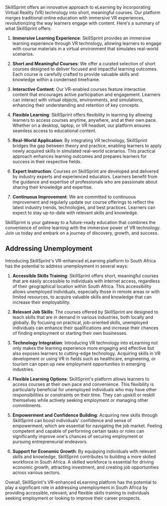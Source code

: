 SkillSprint offers an innovative approach to eLearning by incorporating Virtual Reality (VR) technology into short, meaningful courses. Our platform merges traditional online education with immersive VR experiences, revolutionizing the way learners engage with content. Here's a summary of what SkillSprint offers:

1. **Immersive Learning Experience**: SkillSprint provides an immersive learning experience through VR technology, allowing learners to engage with course materials in a virtual environment that simulates real-world scenarios.

2. **Short and Meaningful Courses**: We offer a curated selection of short courses designed to deliver focused and impactful learning outcomes. Each course is carefully crafted to provide valuable skills and knowledge within a condensed timeframe.

3. **Interactive Content**: Our VR-enabled courses feature interactive content that encourages active participation and engagement. Learners can interact with virtual objects, environments, and simulations, enhancing their understanding and retention of key concepts.

4. **Flexible Learning**: SkillSprint offers flexibility in learning by allowing learners to access courses anytime, anywhere, and at their own pace. Whether on a desktop, laptop, or VR headset, our platform ensures seamless access to educational content.

5. **Real-World Application**: By integrating VR technology, SkillSprint bridges the gap between theory and practice, enabling learners to apply newly acquired skills in simulated real-world scenarios. This practical approach enhances learning outcomes and prepares learners for success in their respective fields.

6. **Expert Instruction**: Courses on SkillSprint are developed and delivered by industry experts and experienced educators. Learners benefit from the guidance and expertise of professionals who are passionate about sharing their knowledge and expertise.

7. **Continuous Improvement**: We are committed to continuous improvement and regularly update our course offerings to reflect the latest industry trends, technologies, and best practices. Learners can expect to stay up-to-date with relevant skills and knowledge.

SkillSprint is your gateway to a future-ready education that combines the convenience of online learning with the immersive power of VR technology. Join us today and embark on a journey of discovery, growth, and success.

## Addressing Unemployment

Introducing SkillSprint's VR-enhanced eLearning platform to South Africa has the potential to address unemployment in several ways:

1. **Accessible Skills Training**: SkillSprint offers short, meaningful courses that are easily accessible to individuals with internet access, regardless of their geographical location within South Africa. This accessibility allows unemployed individuals, especially those in remote areas or with limited resources, to acquire valuable skills and knowledge that can increase their employability.

2. **Relevant Job Skills**: The courses offered by SkillSprint are designed to teach skills that are in demand in various industries, both locally and globally. By focusing on practical, job-oriented skills, unemployed individuals can enhance their qualifications and increase their chances of finding employment or starting their own businesses.

3. **Technology Integration**: Introducing VR technology into eLearning not only makes the learning experience more engaging and effective but also exposes learners to cutting-edge technology. Acquiring skills in VR development or using VR in fields such as healthcare, engineering, or tourism can open up new employment opportunities in emerging industries.

4. **Flexible Learning Options**: SkillSprint's platform allows learners to access courses at their own pace and convenience. This flexibility is particularly beneficial for unemployed individuals who may have other responsibilities or constraints on their time. They can upskill or reskill themselves while actively seeking employment or managing other commitments.

5. **Empowerment and Confidence Building**: Acquiring new skills through SkillSprint can boost individuals' confidence and sense of empowerment, which are essential for navigating the job market. Feeling competent and capable of performing certain tasks or roles can significantly improve one's chances of securing employment or pursuing entrepreneurial endeavors.

6. **Support for Economic Growth**: By equipping individuals with relevant skills and knowledge, SkillSprint contributes to building a more skilled workforce in South Africa. A skilled workforce is essential for driving economic growth, attracting investment, and creating job opportunities across various sectors.

Overall, SkillSprint's VR-enhanced eLearning platform has the potential to play a significant role in addressing unemployment in South Africa by providing accessible, relevant, and flexible skills training to individuals seeking employment or looking to improve their career prospects.
